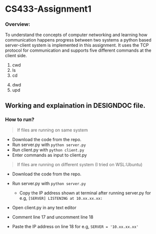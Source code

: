 # CS433-Assignment1

### Overview:
To understand the concepts of computer networking and learning how communication happens progress between two systems a python based server-client system is implemented in this assignment. It uses the TCP protocol for communication and supports five different commands at the client side.

1. cwd
2. ls
3. cd <dir>
4. dwd <file>
5. upd <file>

Working and explaination in DESIGNDOC file.
----

### How to run?
  > If files are running on same system
  * Download the code from the repo.
  * Run server.py with `python server.py`
  * Run client.py with `python client.py`
  * Enter commands as input to client.py
  
  > If files are running on different system (I tried on WSL:Ubuntu)
  * Download the code from the repo.
  * Run server.py with `python server.py`
    * Copy the IP address shown at terminal after running server.py for e.g, `[SERVER] LISTENING at 10.xx.xx.xx: `
  
  * Open client.py in any text editor
  * Comment line 17 and uncomment line 18
  * Paste the IP address on line 18 for e.g, `SERVER = '10.xx.xx.xx'`
